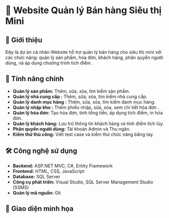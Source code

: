 # 💼 Website Quản lý Bán hàng Siêu thị Mini

## 📝 Giới thiệu

Đây là dự án cá nhân Website hỗ trợ quản lý bán hàng cho siêu thị mini với các chức năng: quản lý sản phẩm, hóa đơn, khách hàng, phân quyền người dùng, và áp dụng chương trình tích điểm .

## 🚀 Tính năng chính

- **Quản lý sản phẩm:** Thêm, sửa, xóa, tìm kiếm sản phẩm.
- **Quản lý nhà cung cấp :** Thêm, sửa, xóa, tìm kiếm nhà cung cấp.
- **Quản lý danh mục hàng :** Thêm, sửa, xóa, tìm kiếm danh mục hàng.
- **Quản lý nhập kho :** Thêm phiếu nhập, sửa, xóa, xem chi tiết hóa đơn .
- **Quản lý hóa đơn:** Tạo hóa đơn, tính tổng tiền, áp dụng tích điểm, in hóa đơn.
- **Quản lý khách hàng:** Lưu trữ thông tin khách hàng và tính điểm tích lũy.
- **Phân quyền người dùng:** Tài khoản Admin và Thu ngân.
- **Kiểm thử thủ công:** Viết test case và kiểm thử chức năng bằng tay.

## 🛠️ Công nghệ sử dụng

- **Backend:** ASP.NET MVC, C#, Entity Framework
- **Frontend:** HTML, CSS, JavaScript
- **Database:** SQL Server
- **Công cụ phát triển:** Visual Studio, SQL Server Management Studio (SSMS)
- **Quản lý mã nguồn:** Git

## 📸 Giao diện minh họa
